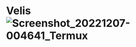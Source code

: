 # Velis![Screenshot_20221207-004641_Termux](https://user-images.githubusercontent.com/58242543/206164661-b8105587-02a5-4e3e-b61a-0cbae250c4a0.png)
